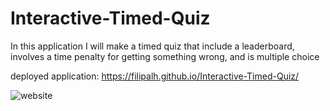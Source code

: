 # Interactive-Timed-Quiz
In this application I will make a timed quiz that include a leaderboard, involves a time penalty for getting something wrong, and is multiple choice

deployed application: https://filipalh.github.io/Interactive-Timed-Quiz/

![website](https://user-images.githubusercontent.com/89649055/134449056-d2040d1a-8bf1-43ca-87ab-b17a34668e55.png)
